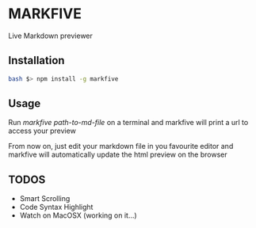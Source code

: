 # MARKFIVE

Live Markdown previewer

## Installation

```bash
bash $> npm install -g markfive
```

## Usage
Run *markfive path-to-md-file*  on a terminal and markfive will print a url to access your preview

From now on, just edit your markdown file in you favourite editor and markfive will automatically update the html preview on the browser

## TODOS
- Smart Scrolling
- Code Syntax Highlight
- Watch on MacOSX (working on it...)
